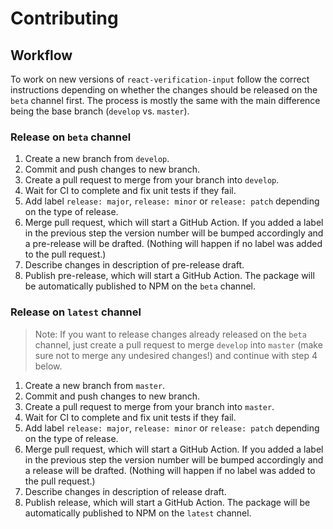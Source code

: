 # Contributing

## Workflow

To work on new versions of `react-verification-input` follow the correct instructions depending on whether the changes should be released on the `beta` channel first. The process is mostly the same with the main difference being the base branch (`develop` vs. `master`).

### Release on `beta` channel

1. Create a new branch from `develop`.
1. Commit and push changes to new branch.
1. Create a pull request to merge from your branch into `develop`.
1. Wait for CI to complete and fix unit tests if they fail.
1. Add label `release: major`, `release: minor` or `release: patch` depending on the type of release.
1. Merge pull request, which will start a GitHub Action. If you added a label in the previous step the version number will be bumped accordingly and a pre-release will be drafted. (Nothing will happen if no label was added to the pull request.)
1. Describe changes in description of pre-release draft.
1. Publish pre-release, which will start a GitHub Action. The package will be automatically published to NPM on the `beta` channel.

### Release on `latest` channel

> Note: If you want to release changes already released on the `beta` channel, just create a pull request to merge `develop` into `master` (make sure not to merge any undesired changes!) and continue with step 4 below.

1. Create a new branch from `master`.
1. Commit and push changes to new branch.
1. Create a pull request to merge from your branch into `master`.
1. Wait for CI to complete and fix unit tests if they fail.
1. Add label `release: major`, `release: minor` or `release: patch` depending on the type of release.
1. Merge pull request, which will start a GitHub Action. If you added a label in the previous step the version number will be bumped accordingly and a release will be drafted. (Nothing will happen if no label was added to the pull request.)
1. Describe changes in description of release draft.
1. Publish release, which will start a GitHub Action. The package will be automatically published to NPM on the `latest` channel.